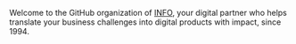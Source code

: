 Welcome to the GitHub organization of [INFO](https://info.nl/en/), your digital partner who helps translate your business challenges into digital products with impact, since 1994.
